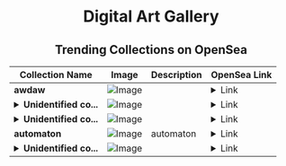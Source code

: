<div align="center">

# Digital Art Gallery

## Trending Collections on OpenSea

| Collection Name                       | Image                                                                                     | Description                       | OpenSea Link                                                                                          |
|---------------------------------------|-------------------------------------------------------------------------------------------|-----------------------------------|--------------------------------------------------------------------------------------------------------|
| **awdaw** | ![Image](https://i.seadn.io/s/raw/files/8b8caa3f983fe402a4178f9645aa4559.webp?w=500&auto=format?w=200&auto=format) |  | <details><summary>Link</summary>[awdaw](https://opensea.io/collection/awdaw-13)</details> |
| **<details><summary>Unidentified co...</summary>Unidentified contract ed0f9be5-55e6-4008-a2fa-d2d99bba5407</details>** | ![Image](https://i.seadn.io/s/raw/files/a837708742ad8afcb35eb60ba787976d.jpg?w=500&auto=format?w=200&auto=format) |  | <details><summary>Link</summary>[Unidentified contract ed0f9be5-55e6-4008-a2fa-d2d99bba5407](https://opensea.io/collection/unidentified-contract-ed0f9be5-55e6-4008-a2fa-d2d9)</details> |
| **<details><summary>Unidentified co...</summary>Unidentified contract 3028beab-660f-4aaa-a33d-a2c5aeea4298</details>** | ![Image](https://i.seadn.io/s/raw/files/cf57d187551dd413e4295042fa0b97b2.jpg?w=500&auto=format?w=200&auto=format) |  | <details><summary>Link</summary>[Unidentified contract 3028beab-660f-4aaa-a33d-a2c5aeea4298](https://opensea.io/collection/unidentified-contract-3028beab-660f-4aaa-a33d-a2c5)</details> |
| **automaton** | ![Image](https://i.seadn.io/s/raw/files/73567df8c6afabdd53cfa73a78ade19e.png?w=500&auto=format?w=200&auto=format) | automaton | <details><summary>Link</summary>[automaton](https://opensea.io/collection/automaton-5)</details> |
| **<details><summary>Unidentified co...</summary>Unidentified contract 3c7066f5-6f0e-40af-8563-f896ab0b7b7c</details>** | ![Image](https://i.seadn.io/s/raw/files/a837708742ad8afcb35eb60ba787976d.jpg?w=500&auto=format?w=200&auto=format) |  | <details><summary>Link</summary>[Unidentified contract 3c7066f5-6f0e-40af-8563-f896ab0b7b7c](https://opensea.io/collection/unidentified-contract-3c7066f5-6f0e-40af-8563-f896)</details> |

</div>